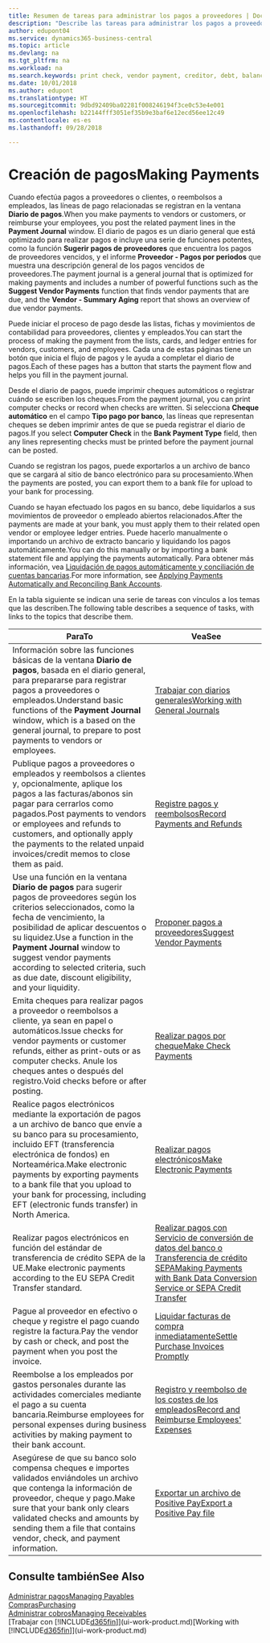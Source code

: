 ```yaml
---
title: Resumen de tareas para administrar los pagos a proveedores | Documentos de Microsoft
description: "Describe las tareas para administrar los pagos a proveedores o acreedores, incluido el registro de líneas de pago, y obtener un resumen de saldo vencido."
author: edupont04
ms.service: dynamics365-business-central
ms.topic: article
ms.devlang: na
ms.tgt_pltfrm: na
ms.workload: na
ms.search.keywords: print check, vendor payment, creditor, debt, balance due, AP
ms.date: 10/01/2018
ms.author: edupont
ms.translationtype: HT
ms.sourcegitcommit: 9dbd92409ba02281f008246194f3ce0c53e4e001
ms.openlocfilehash: b22144fff3051ef35b9e3baf6e12ecd56ee12c49
ms.contentlocale: es-es
ms.lasthandoff: 09/28/2018

---
```

# <a name="making-payments"></a><span data-ttu-id="e4e5b-103">Creación de pagos</span><span class="sxs-lookup"><span data-stu-id="e4e5b-103">Making Payments</span></span>

<span data-ttu-id="e4e5b-104">Cuando efectúa pagos a proveedores o clientes, o reembolsos a empleados, las líneas de pago relacionadas se registran en la ventana **Diario de pagos**.</span><span class="sxs-lookup"><span data-stu-id="e4e5b-104">When you make payments to vendors or customers, or reimburse your employees, you post the related payment lines in the **Payment Journal** window.</span></span> <span data-ttu-id="e4e5b-105">El diario de pagos es un diario general que está optimizado para realizar pagos e incluye una serie de funciones potentes, como la función **Sugerir pagos de proveedores** que encuentra los pagos de proveedores vencidos, y el informe **Proveedor - Pagos por periodos** que muestra una descripción general de los pagos vencidos de proveedores.</span><span class="sxs-lookup"><span data-stu-id="e4e5b-105">The payment journal is a general journal that is optimized for making payments and includes a number of powerful functions such as the **Suggest Vendor Payments** function that finds vendor payments that are due, and the **Vendor - Summary Aging** report that shows an overview of due vendor payments.</span></span>  

<span data-ttu-id="e4e5b-106">Puede iniciar el proceso de pago desde las listas, fichas y movimientos de contabilidad para proveedores, clientes y empleados.</span><span class="sxs-lookup"><span data-stu-id="e4e5b-106">You can start the process of making the payment from the lists, cards, and ledger entries for vendors, customers, and employees.</span></span> <span data-ttu-id="e4e5b-107">Cada una de estas páginas tiene un botón que inicia el flujo de pagos y le ayuda a completar el diario de pagos.</span><span class="sxs-lookup"><span data-stu-id="e4e5b-107">Each of these pages has a button that starts the payment flow and helps you fill in the payment journal.</span></span>  

<span data-ttu-id="e4e5b-108">Desde el diario de pagos, puede imprimir cheques automáticos o registrar cuándo se escriben los cheques.</span><span class="sxs-lookup"><span data-stu-id="e4e5b-108">From the payment journal, you can print computer checks or record when checks are written.</span></span> <span data-ttu-id="e4e5b-109">Si selecciona **Cheque automático** en el campo **Tipo pago por banco**, las líneas que representan cheques se deben imprimir antes de que se pueda registrar el diario de pagos.</span><span class="sxs-lookup"><span data-stu-id="e4e5b-109">If you select **Computer Check** in the **Bank Payment Type** field, then any lines representing checks must be printed before the payment journal can be posted.</span></span>

<span data-ttu-id="e4e5b-110">Cuando se registran los pagos, puede exportarlos a un archivo de banco que se cargará al sitio de banco electrónico para su procesamiento.</span><span class="sxs-lookup"><span data-stu-id="e4e5b-110">When the payments are posted, you can export them to a bank file for upload to your bank for processing.</span></span>

<span data-ttu-id="e4e5b-111">Cuando se hayan efectuado los pagos en su banco, debe liquidarlos a sus movimientos de proveedor o empleado abiertos relacionados.</span><span class="sxs-lookup"><span data-stu-id="e4e5b-111">After the payments are made at your bank, you must apply them to their related open vendor or employee ledger entries.</span></span> <span data-ttu-id="e4e5b-112">Puede hacerlo manualmente o importando un archivo de extracto bancario y liquidando los pagos automáticamente.</span><span class="sxs-lookup"><span data-stu-id="e4e5b-112">You can do this manually or by importing a bank statement file and applying the payments automatically.</span></span> <span data-ttu-id="e4e5b-113">Para obtener más información, vea [Liquidación de pagos automáticamente y conciliación de cuentas bancarias](receivables-apply-payments-auto-reconcile-bank-accounts.md).</span><span class="sxs-lookup"><span data-stu-id="e4e5b-113">For more information, see [Applying Payments Automatically and Reconciling Bank Accounts](receivables-apply-payments-auto-reconcile-bank-accounts.md).</span></span>

<span data-ttu-id="e4e5b-114">En la tabla siguiente se indican una serie de tareas con vínculos a los temas que las describen.</span><span class="sxs-lookup"><span data-stu-id="e4e5b-114">The following table describes a sequence of tasks, with links to the topics that describe them.</span></span>

| <span data-ttu-id="e4e5b-115">Para</span><span class="sxs-lookup"><span data-stu-id="e4e5b-115">To</span></span> | <span data-ttu-id="e4e5b-116">Vea</span><span class="sxs-lookup"><span data-stu-id="e4e5b-116">See</span></span> |
| --- | --- |
|<span data-ttu-id="e4e5b-117">Información sobre las funciones básicas de la ventana **Diario de pagos**, basada en el diario general, para prepararse para registrar pagos a proveedores o empleados.</span><span class="sxs-lookup"><span data-stu-id="e4e5b-117">Understand basic functions of the **Payment Journal** window, which is a based on the general journal, to prepare to post payments to vendors or employees.</span></span>|[<span data-ttu-id="e4e5b-118">Trabajar con diarios generales</span><span class="sxs-lookup"><span data-stu-id="e4e5b-118">Working with General Journals</span></span>](ui-work-general-journals.md)|
|<span data-ttu-id="e4e5b-119">Publique pagos a proveedores o empleados y reembolsos a clientes y, opcionalmente, aplique los pagos a las facturas/abonos sin pagar para cerrarlos como pagados.</span><span class="sxs-lookup"><span data-stu-id="e4e5b-119">Post payments to vendors or employees and refunds to customers, and optionally apply the payments to the related unpaid invoices/credit memos to close them as paid.</span></span>|[<span data-ttu-id="e4e5b-120">Registre pagos y reembolsos</span><span class="sxs-lookup"><span data-stu-id="e4e5b-120">Record Payments and Refunds</span></span>](payables-how-post-payments-refunds.md)|
| <span data-ttu-id="e4e5b-121">Use una función en la ventana **Diario de pagos** para sugerir pagos de proveedores según los criterios seleccionados, como la fecha de vencimiento, la posibilidad de aplicar descuentos o su liquidez.</span><span class="sxs-lookup"><span data-stu-id="e4e5b-121">Use a function in the **Payment Journal** window to suggest vendor payments according to selected criteria, such as due date, discount eligibility, and your liquidity.</span></span> |[<span data-ttu-id="e4e5b-122">Proponer pagos a proveedores</span><span class="sxs-lookup"><span data-stu-id="e4e5b-122">Suggest Vendor Payments</span></span>](payables-how-suggest-vendor-payments.md) |
| <span data-ttu-id="e4e5b-123">Emita cheques para realizar pagos a proveedor o reembolsos a cliente, ya sean en papel o automáticos.</span><span class="sxs-lookup"><span data-stu-id="e4e5b-123">Issue checks for vendor payments or customer refunds, either as print-outs or as computer checks.</span></span> <span data-ttu-id="e4e5b-124">Anule los cheques antes o después del registro.</span><span class="sxs-lookup"><span data-stu-id="e4e5b-124">Void checks before or after posting.</span></span> |[<span data-ttu-id="e4e5b-125">Realizar pagos por cheque</span><span class="sxs-lookup"><span data-stu-id="e4e5b-125">Make Check Payments</span></span>](payables-how-work-checks.md) |
|<span data-ttu-id="e4e5b-126">Realice pagos electrónicos mediante la exportación de pagos a un archivo de banco que envíe a su banco para su procesamiento, incluido EFT (transferencia electrónica de fondos) en Norteamérica.</span><span class="sxs-lookup"><span data-stu-id="e4e5b-126">Make electronic payments by exporting payments to a bank file that you upload to your bank for processing, including EFT (electronic funds transfer) in North America.</span></span> |[<span data-ttu-id="e4e5b-127">Realizar pagos electrónicos</span><span class="sxs-lookup"><span data-stu-id="e4e5b-127">Make Electronic Payments</span></span>](payables-how-export-payments-bank-file.md)|
|<span data-ttu-id="e4e5b-128">Realizar pagos electrónicos en función del estándar de transferencia de crédito SEPA de la UE.</span><span class="sxs-lookup"><span data-stu-id="e4e5b-128">Make electronic payments according to the EU SEPA Credit Transfer standard.</span></span>|[<span data-ttu-id="e4e5b-129">Realizar pagos con Servicio de conversión de datos del banco o Transferencia de crédito SEPA</span><span class="sxs-lookup"><span data-stu-id="e4e5b-129">Making Payments with Bank Data Conversion Service or SEPA Credit Transfer</span></span>](finance-make-payments-with-bank-data-conversion-service-or-sepa-credit-transfer.md)|
| <span data-ttu-id="e4e5b-130">Pague al proveedor en efectivo o cheque y registre el pago cuando registre la factura.</span><span class="sxs-lookup"><span data-stu-id="e4e5b-130">Pay the vendor by cash or check, and post the payment when you post the invoice.</span></span> |[<span data-ttu-id="e4e5b-131">Liquidar facturas de compra inmediatamente</span><span class="sxs-lookup"><span data-stu-id="e4e5b-131">Settle Purchase Invoices Promptly</span></span>](finance-how-to-settle-purchase-invoices-promptly.md) |
|<span data-ttu-id="e4e5b-132">Reembolse a los empleados por gastos personales durante las actividades comerciales mediante el pago a su cuenta bancaria.</span><span class="sxs-lookup"><span data-stu-id="e4e5b-132">Reimburse employees for personal expenses during business activities by making payment to their bank account.</span></span>|[<span data-ttu-id="e4e5b-133">Registro y reembolso de los costes de los empleados</span><span class="sxs-lookup"><span data-stu-id="e4e5b-133">Record and Reimburse Employees' Expenses</span></span>](finance-how-record-reimburse-employee-expenses.md)|
| <span data-ttu-id="e4e5b-134">Asegúrese de que su banco solo compensa cheques e importes validados enviándoles un archivo que contenga la información de proveedor, cheque y pago.</span><span class="sxs-lookup"><span data-stu-id="e4e5b-134">Make sure that your bank only clears validated checks and amounts by sending them a file that contains vendor, check, and payment information.</span></span> |[<span data-ttu-id="e4e5b-135">Exportar un archivo de Positive Pay</span><span class="sxs-lookup"><span data-stu-id="e4e5b-135">Export a Positive Pay file</span></span>](finance-how-positive-pay.md) |

## <a name="see-also"></a><span data-ttu-id="e4e5b-136">Consulte también</span><span class="sxs-lookup"><span data-stu-id="e4e5b-136">See Also</span></span>
[<span data-ttu-id="e4e5b-137">Administrar pagos</span><span class="sxs-lookup"><span data-stu-id="e4e5b-137">Managing Payables</span></span>](payables-manage-payables.md)  
[<span data-ttu-id="e4e5b-138">Compras</span><span class="sxs-lookup"><span data-stu-id="e4e5b-138">Purchasing</span></span>](purchasing-manage-purchasing.md)  
[<span data-ttu-id="e4e5b-139">Administrar cobros</span><span class="sxs-lookup"><span data-stu-id="e4e5b-139">Managing Receivables</span></span>](receivables-manage-receivables.md)  
<span data-ttu-id="e4e5b-140">[Trabajar con [!INCLUDE[d365fin](includes/d365fin_md.md)]](ui-work-product.md)</span><span class="sxs-lookup"><span data-stu-id="e4e5b-140">[Working with [!INCLUDE[d365fin](includes/d365fin_md.md)]](ui-work-product.md)</span></span>  

